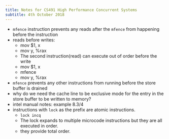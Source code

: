 ```yaml
---
title: Notes for CS491 High Performance Concurrent Systems
subtitle: 4th October 2018
---
```


* `mfence` instruction prevents any reads after the `mfence` from happening before the instruction
* reads before writes:
    * mov $1, x
    * mov y, %rax
    * The second instruction(read) can execute out of order before the write
    * mov $1, x
    * mfence
    * mov y, %rax
* `mfence` prevents any other instructions from running before the store buffer is drained
* why do we need the cache line to be exclusive mode for the entry in the store buffer to be written to memory?
* intel manual notes: example 8.3/4
* instructions with `lock` as the prefix are atomic instructions.
    * `lock incq`
    * The lock expands to multiple microcode instructions but they are all executed in order.
    * they provide total order.
